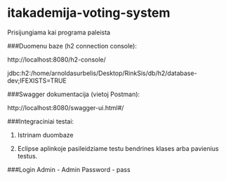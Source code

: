 # itakademija-voting-system

Prisijungiama kai programa paleista

###Duomenu baze (h2 connection console):

  http://localhost:8080/h2-console/

  jdbc:h2:/home/arnoldasurbelis/Desktop/RinkSis/db/h2/database-dev;IFEXISTS=TRUE

###Swagger dokumentacija (vietoj Postman):

  http://localhost:8080/swagger-ui.html#/

###Integraciniai testai:
  
  1) Istrinam duombaze
  
  2) Eclipse aplinkoje pasileidziame testu bendrines klases arba pavienius testus.


###Login
Admin - Admin
Password - pass
